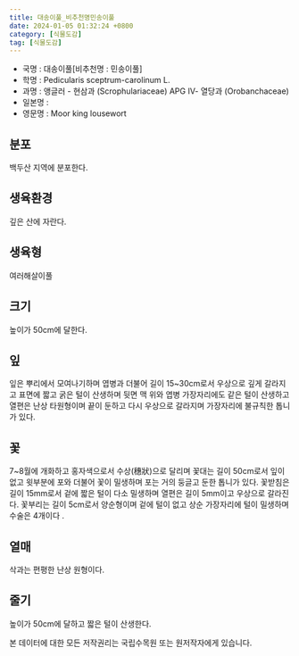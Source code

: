 ```yaml
---
title: 대송이풀_비추천명민송이풀
date: 2024-01-05 01:32:24 +0800
category: [식물도감]
tag: [식물도감]
---
```




- 국명 : 대송이풀[비추천명 : 민송이풀]
- 학명 : Pedicularis sceptrum-carolinum L.
- 과명 : 앵글러 - 현삼과 (Scrophulariaceae) APG Ⅳ- 열당과 (Orobanchaceae)
- 일본명 : 
- 영문명 : Moor king lousewort


## 분포
백두산 지역에 분포한다.
## 생육환경
깊은 산에 자란다.
## 생육형
여러해살이풀
## 크기
높이가 50cm에 달한다. 
## 잎
잎은 뿌리에서 모여나기하며 엽병과 더불어 길이 15~30cm로서 우상으로 깊게 갈라지고 표면에 짧고 굵은 털이 산생하며 뒷면 맥 위와 엽병 가장자리에도 같은 털이 산생하고 열편은 난상 타원형이며 끝이 둔하고 다시 우상으로 갈라지며 가장자리에 불규칙한 톱니가 있다.
## 꽃
7~8월에 개화하고 홍자색으로서 수상(穗狀)으로 달리며 꽃대는 길이 50cm로서 잎이 없고 윗부분에 포와 더불어 꽃이 밀생하며 포는 거의 둥글고 둔한 톱니가 있다. 꽃받침은 길이 15mm로서 겉에 짧은 털이 다소 밀생하며 열편은 길이 5mm이고 우상으로 갈라진다. 꽃부리는 길이 5cm로서 양순형이며 겉에 털이 없고 상순 가장자리에 털이 밀생하며 수술은 4개이다 .
## 열매
삭과는 편평한 난상 원형이다.
## 줄기
높이가 50cm에 달하고 짧은 털이 산생한다.






본 데이터에 대한 모든 저작권리는 국립수목원 또는 원저작자에게 있습니다.
